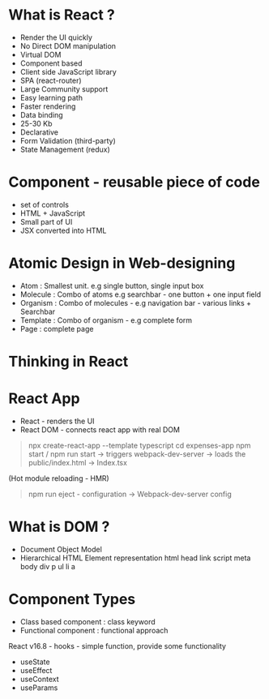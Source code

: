# What is React ?
- Render the UI quickly
- No Direct DOM manipulation
- Virtual DOM
- Component based
- Client side JavaScript library
- SPA (react-router)
- Large Community support
- Easy learning path
- Faster rendering
- Data binding
- 25-30 Kb
- Declarative
- Form Validation (third-party)
- State Management (redux)

# Component - reusable piece of code
- set of controls
- HTML + JavaScript
- Small part of UI
- JSX converted into HTML

# Atomic Design in Web-designing
- Atom : Smallest unit. e.g single button, single input box
- Molecule : Combo of atoms e.g searchbar - one button + one input field
- Organism : Combo of molecules - e.g navigation bar - various links + Searchbar
- Template : Combo of organism - e.g complete form
- Page : complete page

# Thinking in React

# React App
- React - renders the UI
- React DOM - connects react app with real DOM

> npx create-react-app <app-name> --template typescript
> cd expenses-app
> npm start / npm run start -> triggers webpack-dev-server -> loads the public/index.html -> Index.tsx

(Hot module reloading - HMR)

> npm run eject - configuration -> Webpack-dev-server config



# What is DOM ?
- Document Object Model
- Hierarchical HTML Element representation
html
    head
        link
        script
        meta
    body
        div
            p
        ul
            li 
                a    

# Component Types 
- Class based component : class keyword
- Functional component : functional approach

React v16.8 - hooks - simple function, provide some functionality
- useState
- useEffect
- useContext
- useParams